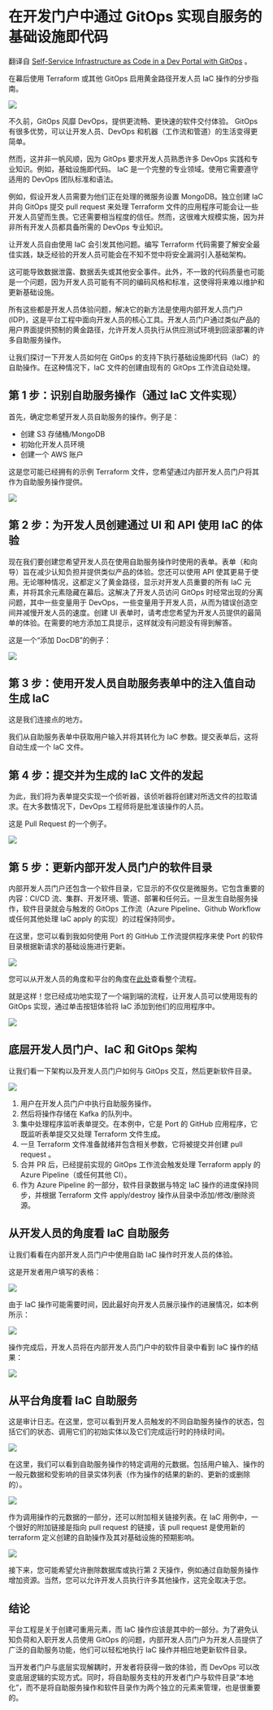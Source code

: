 # 在开发门户中通过 GitOps 实现自服务的基础设施即代码

翻译自 [Self-Service Infrastructure as Code in a Dev Portal with GitOps](https://thenewstack.io/self-service-infrastructure-as-code-in-a-dev-portal-with-gitops/) 。

在幕后使用 Terraform 或其他 GitOps 启用黄金路径开发人员 IaC 操作的分步指南。

![](https://cdn.thenewstack.io/media/2023/03/5bbaa0c0-shutterstock_2-1024x682.jpg)

不久前，GitOps 风靡 DevOps，提供更流畅、更快速的软件交付体验。 GitOps 有很多优势，可以让开发人员、DevOps 和机器（工作流和管道）的生活变得更简单。

然而，这并非一帆风顺，因为 GitOps 要求开发人员熟悉许多 DevOps 实践和专业知识。例如，基础设施即代码。 IaC 是一个完整的专业领域。使用它需要遵守适用的 DevOps 团队标准和语法。

例如，假设开发人员需要为他们正在处理的微服务设置 MongoDB。独立创建 IaC 并向 GitOps 提交 pull request 来处理 Terraform 文件的应用程序可能会让一些开发人员望而生畏。它还需要相当程度的信任。然而，这很难大规模实施，因为并非所有开发人员都具备所需的 DevOps 专业知识。

让开发人员自由使用 IaC 会引发其他问题。编写 Terraform 代码需要了解安全最佳实践，缺乏经验的开发人员可能会在不知不觉中将安全漏洞引入基础架构。

这可能导致数据泄露、数据丢失或其他安全事件。此外，不一致的代码质量也可能是一个问题，因为开发人员可能有不同的编码风格和标准，这使得将来难以维护和更新基础设施。

所有这些都是开发人员体验问题，解决它的新方法是使用内部开发人员门户 (IDP)，这是平台工程中面向开发人员的核心工具。开发人员门户通过类似产品的用户界面提供预制的黄金路径，允许开发人员执行从供应测试环境到回滚部署的许多自助服务操作。

让我们探讨一下开发人员如何在 GitOps 的支持下执行基础设施即代码（IaC）的自助操作。在这种情况下，IaC 文件的创建由现有的 GitOps 工作流自动处理。

## 第 1 步：识别自助服务操作（通过 IaC 文件实现）

首先，确定您希望开发人员自助服务的操作。例子是：

* 创建 S3 存储桶/MongoDB
* 初始化开发人员环境
* 创建一个 AWS 账户

这是您可能已经拥有的示例 Terraform 文件，您希望通过内部开发人员门户将其作为自助服务操作提供。

![](https://cdn.thenewstack.io/media/2023/03/cbca06b2-image1a.png)

## 第 2 步：为开发人员创建通过 UI 和 API 使用 IaC 的体验

现在我们要创建您希望开发人员在使用自助服务操作时使用的表单。表单（和向导）旨在减少认知负担并提供类似产品的体验。您还可以使用 API 使其更易于使用。无论哪种情况，这都定义了黄金路径，显​​示对开发人员重要的所有 IaC 元素，并将其余元素隐藏在幕后。这解决了开发人员访问 GitOps 时经常出现的分离问题，其中一些变量用于 DevOps，一些变量用于开发人员，从而为错误创造空间并减慢开发人员的速度。创建 UI 表单时，请考虑您希望为开发人员提供的最简单的体验。在需要的地方添加工具提示，这样就没有问题没有得到解答。

这是一个“添加 DocDB”的例子：

![](https://cdn.thenewstack.io/media/2023/03/a23b2c9a-image2a.png)

## 第 3 步：使用开发人员自助服务表单中的注入值自动生成 IaC

这是我们连接点的地方。

我们从自助服务表单中获取用户输入并将其转化为 IaC 参数。提交表单后，这将自动生成一个 IaC 文件。

## 第 4 步：提交并为生成的 IaC 文件的发起 

为此，我们将为表单提交实现一个侦听器，该侦听器将创建对所选文件的拉取请求。在大多数情况下，DevOps 工程师将是批准该操作的人员。

这是 Pull Request 的一个例子。

![](https://cdn.thenewstack.io/media/2023/03/7f4ccf36-image3a.png)

## 第 5 步：更新内部开发人员门户的软件目录

内部开发人员门户还包含一个软件目录，它显示的不仅仅是微服务。它包含重要的内容：CI/CD 流、集群、开发环境、管道、部署和任何云。一旦发生自助服务操作，软件目录就会与触发的 GitOps 工作流（Azure Pipeline、Github Workflow 或任何其他处理 IaC apply 的实现）的过程保持同步。

在这里，您可以看到我如何使用 Port 的 GitHub 工作流提供程序来使 Port 的软件目录根据新请求的基础设施进行更新。

![](https://cdn.thenewstack.io/media/2023/03/997bc5ee-image4a.png)

您可以从开发人员的角度和平台的角度在[此处](https://vimeo.com/804852016)查看整个流程。

就是这样！您已经成功地实现了一个端到端的流程，让开发人员可以使用现有的 GitOps 实现，通过单击按钮体验将 IaC 添加到他们的应用程序中。

![](https://cdn.thenewstack.io/media/2023/03/0372161e-image5a-e1679938323341.png)


## 底层开发人员门户、IaC 和 GitOps 架构

让我们看一下架构以及开发人员门户如何与 GitOps 交互，然后更新软件目录。

![](https://cdn.thenewstack.io/media/2023/03/6b4f13e4-image6a-e1679938359971.png)

1. 用户在开发人员门户中执行自助服务操作。
2. 然后将操作存储在 Kafka 的队列中。
3. 集中处理程序监听表单提交。在本例中，它是 Port 的 GitHub 应用程序，它既监听表单提交又处理 Terraform 文件生成。
4. 一旦 Terraform 文件准备就绪并包含相关参数，它将被提交并创建 pull request 。
5. 合并 PR 后，已经提前实现的 GitOps 工作流会触发处理 Terraform apply 的 Azure Pipeline（或任何其他 CI）。
6. 作为 Azure Pipeline 的一部分，软件目录数据与特定 IaC 操作的进度保持同步，并根据 Terraform 文件 apply/destroy 操作从目录中添加/修改/删除资源。

## 从开发人员的角度看 IaC 自助服务

让我们看看在内部开发人员门户中使用自助 IaC 操作时开发人员的体验。

这是开发者用户填写的表格：

![](https://cdn.thenewstack.io/media/2023/03/6a897e9f-image7a.png)

由于 IaC 操作可能需要时间，因此最好向开发人员展示操作的进展情况，如本例所示：

![](https://cdn.thenewstack.io/media/2023/03/52b5e62e-image8a.jpg)


操作完成后，开发人员将在内部开发人员门户中的软件目录中看到 IaC 操作的结果：

![](https://cdn.thenewstack.io/media/2023/03/64afcc94-image9a.png)

## 从平台角度看 IaC 自助服务

这是审计日志。在这里，您可以看到开发人员触发的不同自助服务操作的状态，包括它们的状态、调用它们的初始实体以及它们完成运行时的持续时间。

![](https://cdn.thenewstack.io/media/2023/03/3c210584-image10.png)

在这里，我们可以看到自助服务操作的特定调用的元数据。包括用户输入、操作的一般元数据和受影响的目录实体列表（作为操作的结果的新的、更新的或删除的）。

![](https://cdn.thenewstack.io/media/2023/03/0df4d84e-image11.png)

作为调用操作的元数据的一部分，还可以附加相关链接列表。在 IaC 用例中，一个很好的附加链接是指向 pull request 的链接，该 pull request 是使用新的 terraform 定义创建的自助操作及其对基础设施的预期影响。

![](https://cdn.thenewstack.io/media/2023/03/9c2271c5-image12.png)

接下来，您可能希望允许删除数据库或执行第 2 天操作，例如通过自助服务操作增加资源。当然，您可以允许开发人员执行许多其他操作，这完全取决于您。

## 结论

平台工程是关于创建可重用元素，而 IaC 操作应该是其中的一部分。为了避免认知负荷和入职开发人员使用 GitOps 的问题，内部开发人员门户为开发人员提供了广泛的自助服务功能，他们可以轻松地执行 IaC 操作并相应地更新软件目录。

当开发者门户与底层实现解耦时，开发者将获得一致的体验，而 DevOps 可以改变底层逻辑的实现方式。同时，将自助服务支柱的开发者门户与软件目录“本地化”，而不是将自助服务操作和软件目录作为两个独立的元素来管理，也是很重要的。

